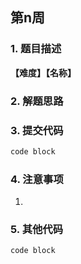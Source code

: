 ## 第n周
### 1. 题目描述
**【难度】【名称】**

### 2. 解题思路

### 3. 提交代码
```python
code block
```
### 4. 注意事项
1. 
### 5. 其他代码
```python
code block
```